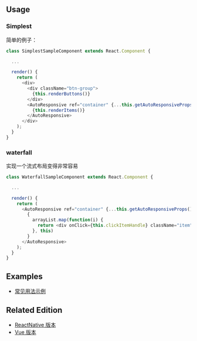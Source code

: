 ## Usage

### Simplest

简单的例子：

``` javascript
class SimplestSampleComponent extends React.Component {

  ...

  render() {
    return (
      <div>
        <div className="btn-group">
          {this.renderButtons()}
        </div>
        <AutoResponsive ref="container" {...this.getAutoResponsiveProps()}>
          {this.renderItems()}
        </AutoResponsive>
      </div>
    );
  }
}
```

### waterfall

实现一个流式布局变得非常容易

``` javascript
class WaterfallSampleComponent extends React.Component {

  ...

  render() {
    return (
      <AutoResponsive ref="container" {...this.getAutoResponsiveProps()}>
        {
          arrayList.map(function(i) {
            return <div onClick={this.clickItemHandle} className="item" style={this.state.styleList[i]}>{i}</div>;
          }, this)
        }
      </AutoResponsive>
    );
  }
}

```

## Examples

- [常见用法示例](./examples)

## Related Edition

- [ReactNative 版本](//github.com/xudafeng/autoresponsive-react-native)
- [Vue 版本](//github.com/xudafeng/autoresponsive-vue)

